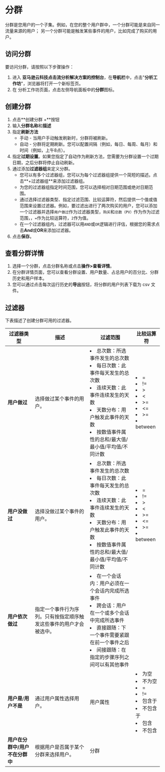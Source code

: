 # 分群
分群是您用户的一个子集。例如，在您的整个用户群中，一个分群可能是来自同一流量来源的用户； 另一个分群可能是触发某些事件的用户，比如完成了购买的用户。

## 访问分群
要访问分群，请按照以下步骤操作：

1. 进入 **亚马逊云科技点击流分析解决方案的控制台**，在**导航栏**中，点击"**分析工作坊**"，浏览器将打开一个新标签页。
2. 在 分析工作坊页面，点击左侧导航面板中的**分群**图标。

## 创建分群
1. 点击**创建分群 +**按钮
2. 输入**分群名称**和**描述**
3. 指定**刷新方法**
    - 手动 - 当用户手动触发刷新时，分群将被刷新。
    - 自动 - 分群将定期刷新。您可以配置间隔（例如，每日、每周、每月）和时间（例如，上午8点）。
4. 指定**过期设置**。如果您指定了自动作为刷新方法，您需要为分群设置一个过期日期，之后分群将停止自动刷新。
5. 通过添加**过滤器组**来定义分群。
    - 您可以有多个过滤器组，您可以为每个过滤器组提供一个简短的描述。点击**+过滤器组**来添加过滤器组。
    - 为您的过滤器组指定时间范围，您可以选择相对日期范围或绝对日期范围。
    - 通过选择过滤器类型、指定过滤范围、比较运算符，然后提供一个值或值范围来设置过滤器。例如，要过滤出进行了两次购买的用户，您可以添加一个过滤器并选择`用户做过`作为过滤器类型，`购买`和`总数（PV）`作为作为过滤范围，，`=`作为比较运算符，`2`作为值。
    - 在一个过滤器组内，过滤器可以用`AND`或`OR`逻辑进行评估，根据您的需求点击**And**或**OR**来添加过滤器。
6. 点击**保存**。

## 查看分群详情
1. 选择一个分群，点击分群名称或点击**操作>查看详情**。
2. 在分群详情页面，您可以查看分群设置、用户数量、占总用户的百分比、分群历史和用户样本。
3. 您可以通过点击每次运行历史的**导出**按钮，将分群的用户列表下载为 csv 文件。

## 过滤器
下表描述了创建分群可用的过滤器。

|过滤器类型 | 描述 |过滤范围| 比较运算符 | 
|----------|--------------------|------------------|-------------------|
|**用户做过**| 选择做过某个事件的用户。| <li>总次数：所选事件发生的总次数 </li> <li>每日次数：此事件每天发生的总次数 </li> <li>连续天数：此事件连续发生的天数 </li> <li>天数分布：用户触发此事件的天数 </li> <li> 按数值事件属性的总和/最大值/最小值/平均值/不同计数</li>|<li>=</li><li>!=</li><li>></li><li><</li> <li>>=</li><li><=</li><li>>=</li><li>between</li>|
|**用户没做过**| 选择没做过某个事件的用户。| <li>总次数：所选事件发生的总次数 </li> <li>每日次数：此事件每天发生的总次数 </li> <li>连续天数：此事件连续发生的天数 </li> <li>天数分布：用户触发此事件的天数 </li> <li> 按数值事件属性的总和/最大值/最小值/平均值/不同计数</li>|<li>=</li><li>!=</li><li>></li><li><</li> <li>>=</li><li><=</li><li>>=</li><li>between</li>|
|**用户依次做过**| 指定一个事件行为序列。只有按指定顺序触发这些事件的用户才会被选中。| <li>在一个会话内：用户必须在一个会话内完成所选事件 </li> <li>跨会话：用户在一个或多个会话中完成所选事件</li> <li>直接跟随：下一个事件需要紧跟在前一个事件之后</li> <li> 间接跟随：在指定的步骤序列之间可以有其他事件</li>||
|**用户是**/**用户不是**|通过用户属性选择用户。| 用户属性|<li>为空</li><li>不为空</li><li>=</li><li>!=</li> <li>包含于</li><li>不包含于</li><li>包含</li><li>不包含</li> |
|**用户在分群中/用户不在分群中**| 根据用户是否属于某个分群来选择用户。| 分群||